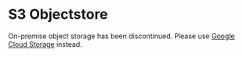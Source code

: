 # S3 Objectstore

On-premise object storage has been discontinued. Please use [Google Cloud Storage](./buckets.md) instead.

